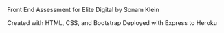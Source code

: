 Front End Assessment for Elite Digital by Sonam Klein

Created with HTML, CSS, and Bootstrap
Deployed with Express to Heroku
